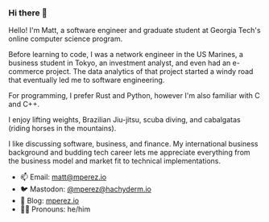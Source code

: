### Hi there 👋

Hello! I'm Matt, a software engineer and graduate student at Georgia Tech's online computer science program.

Before learning to code, I was a network engineer in the US Marines, a business student in Tokyo, an investment analyst, and even had an e-commerce project. The data analytics of that project started a windy road that eventually led me to software engineering.

For programming, I prefer Rust and Python, however I'm also familiar with C and C++.

I enjoy lifting weights, Brazilian Jiu-jitsu, scuba diving, and cabalgatas (riding horses in the mountains).

I like discussing software, business, and finance. My international business background and budding tech career lets me appreciate everything from the business model and market fit to technical implementations.

- 📫 Email: matt@mperez.io
- 🐦 Mastodon: [@mperez@hachyderm.io](https://hachyderm.io/@mperez)
- 🌱 Blog: [mperez.io](https://mperez.io)
- 👨🏽 Pronouns: he/him
